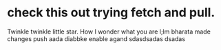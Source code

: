 # check this out trying fetch and pull.
Twinkle twinkle little star. How I wonder what you are
l;lm
bharata
made changes push
aada
diabbke
enable agand
sdasdsadas
dsadas
